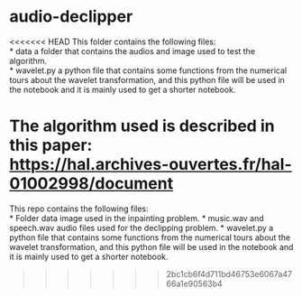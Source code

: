 # audio-declipper

<<<<<<< HEAD
This folder contains the following files:
	</br>* data a folder that contains the audios and image used to test the algorithm.
	</br>* wavelet.py a python file that contains some functions from the numerical tours about 
	  the wavelet transformation, and this python file will be used in the notebook and it is 
	  mainly used to get a shorter notebook.</br>

The algorithm used is described in this paper: 
</br>
https://hal.archives-ouvertes.fr/hal-01002998/document
=======
This repo contains the following files: </br>
	* Folder data image used in the inpainting problem.
	* music.wav and speech.wav audio files used for the declipping problem.
	* wavelet.py a python file that contains some functions from the numerical tours about 
	  the wavelet transformation, and this python file will be used in the notebook and it is 
	  mainly used to get a shorter notebook.
>>>>>>> 2bc1cb6f4d711bd46753e6067a4766a1e90563b4
